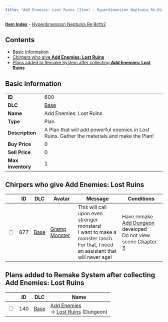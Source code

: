 ```yaml
---
title: "Add Enemies: Lost Ruins (Item) - Hyperdimension Neptunia Re;Birth2"
---
```


[**Item Index**](/neptunia/rb2/item/index.html) - [Hyperdimension Neptunia Re;Birth2](/neptunia/rb2)

## Contents

- [Basic information](#basic-information)
- [Chirpers who give **Add Enemies: Lost Ruins**](#chirpers-who-give-add-enemies-lost-ruins)
- [Plans added to Remake System after collecting **Add Enemies: Lost Ruins**](#plans-added-to-remake-system-after-collecting-add-enemies-lost-ruins)

## Basic information

|   |   |
| -- | -- |
| **ID** | 600 |
| **DLC** | [Base](/neptunia/rb2/dlc/0-base.html) |
| **Name** | Add Enemies: Lost Ruins |
| **Type** | Plan |
| **Description** | A Plan that will add powerful enemies in Lost Ruins. Gather the materials and make the Plan! |
| **Buy Price** | 0 |
| **Sell Price** | 0 |
| **Max inventory** | 1 |

## Chirpers who give **Add Enemies: Lost Ruins**

|    | ID | DLC | Avatar | Message | Conditions |
| -- | -- | --- | ------ | ------- | ---------- |
| <input type="checkbox" id="rb2-chirper-event-0-877" class="trackbox" /> | 877 | [Base](/neptunia/rb2/dlc/0-base.html) | [Gramp Monster](/neptunia/rb2/avatar/0-129-gramp-monster.html) | This will call upon even stronger monsters!<br />I want to make a monster ranch.<br />For that, I need an assistant that will never age! | Have remake [Add Dungeon](/neptunia/rb2/remake/0-104-add-dungeon.html) developed<br />Do not view scene [Chapter 3](/neptunia/rb2/scene/0-251-chapter-3.html) |

## Plans added to Remake System after collecting **Add Enemies: Lost Ruins**

|    | ID | DLC | Name |
| -- | -- | --- | ---- |
| <input type="checkbox" id="rb2-remake-0-140" class="trackbox" /> | 140 | [Base](/neptunia/rb2/dlc/0-base.html) | [Add Enemies](/neptunia/rb2/remake/0-140-add-enemies.html)<br />→ [Lost Ruins](/neptunia/rb2/dungeon/0-32-lost-ruins.html) (Dungeon) |